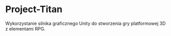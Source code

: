 # Project-Titan
Wykorzystanie silnika graficznego Unity do stworzenia gry platformowej 3D z elementami RPG.
